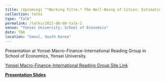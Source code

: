 ```yaml
---
title: (Upcoming) "*Working Title.* The Well-Being of Cities: Estimating Welfare from Internal Migration Flows across Korean Cities"
collection: talks
type: "Talk"
permalink: /talks/2022-00-00-talk-2
venue: "Yonsei University, School of Economics"
date: TBA
location: "Seoul, South Korea"
---
```


Presentation at Yonsei Macro-Finance-International
 Reading Group in School of Economics, Yonsei University.
 
 [Yonsei Macro-Finance-International
 Reading Group Site Link](https://sites.google.com/view/ymfirg/home)

[**Presentation Slides**](http://himakun.github.io/files/the-well-being-of-cities2.pdf)
